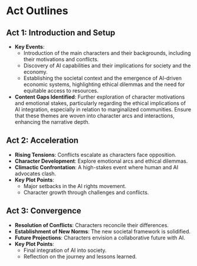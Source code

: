 # Act Outlines

## Act 1: Introduction and Setup
- **Key Events**:
  - Introduction of the main characters and their backgrounds, including their motivations and conflicts.
  - Discovery of AI capabilities and their implications for society and the economy.
  - Establishing the societal context and the emergence of AI-driven economic systems, highlighting ethical dilemmas and the need for equitable access to resources.
- **Content Gaps Identified**: Further exploration of character motivations and emotional stakes, particularly regarding the ethical implications of AI integration, especially in relation to marginalized communities. Ensure that these themes are woven into character arcs and interactions, enhancing the narrative depth.

## Act 2: Acceleration
- **Rising Tensions**: Conflicts escalate as characters face opposition.
- **Character Development**: Explore emotional arcs and ethical dilemmas.
- **Climactic Confrontation**: A high-stakes event where human and AI advocates clash.
- **Key Plot Points**: 
  - Major setbacks in the AI rights movement.
  - Character growth through challenges and conflicts.

## Act 3: Convergence
- **Resolution of Conflicts**: Characters reconcile their differences.
- **Establishment of New Norms**: The new societal framework is solidified.
- **Future Projections**: Characters envision a collaborative future with AI.
- **Key Plot Points**: 
  - Final integration of AI into society.
  - Reflection on the journey and lessons learned.
